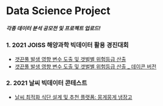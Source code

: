 # **Data Science Project**
##### 각종 데이터 분석 공모전 및 프로젝트 업로드!

### 1. 2021 JOISS 해양과학 빅데이터 활용 경진대회
- [갯끈풀 발생 영향 변수 도출 및 갯벌별 위험등급 산출](https://github.com/Koo-BM/dacon_cordgrass)
- [갯끈풀 발생 영향 변수 도출 및 갯벌별 위험등급 산출 _ 데이콘 버전](https://dacon.io/competitions/official/235793/codeshare/3664?page=1&dtype=recent)

### 2. 2021 날씨 빅데이터 콘테스트
- [날씨 최적화 식단 설계 및 추천 플랫폼: 뭉게뭉게 냉장고](https://github.com/Koo-BM/weather_contest)
